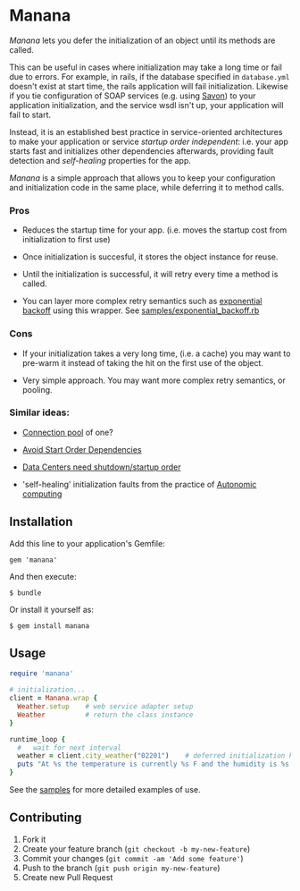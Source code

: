 # Manana

*Manana* lets you defer the initialization of an object until its methods are called.

This can be useful in cases where initialization may take a long time or fail due to errors. For example, in rails, if 
the database specified in `database.yml` doesn't exist at start time, the rails application will fail initialization. Likewise 
if you tie configuration of SOAP services (e.g. using [Savon](http://savonrb.com/version2/)) to your application initialization, 
and the service wsdl isn't up, your application will fail to start.

Instead, it is an established best practice in service-oriented architectures to make your application or service *startup order independent*: 
i.e. your app starts fast and initializes other dependencies afterwards, providing fault detection and *self-healing* properties for the app.

*Manana* is a simple approach that allows you to keep your configuration and initialization code in the same place, while deferring it to method calls. 

### Pros

* Reduces the startup time for your app. (i.e. moves the startup cost from initialization to first use)

* Once initialization is succesful, it stores the object instance for reuse.

* Until the initialization is successful, it will retry every time a method is called.

* You can layer more complex retry semantics such as [exponential backoff](http://en.wikipedia.org/wiki/Exponential_backoff) using this wrapper.  See [samples/exponential_backoff.rb](https://github.com/coldnebo/manana/blob/master/samples/exponential_backoff.rb)

### Cons

* If your initialization takes a very long time, (i.e. a cache) you may want to pre-warm it instead of taking the hit on the first use of the object.

* Very simple approach.  You may want more complex retry semantics,  or pooling.

### Similar ideas:

* [Connection pool](http://en.wikipedia.org/wiki/Connection_pool) of one?

* [Avoid Start Order Dependencies](http://wiki.osgi.org/wiki/Avoid_Start_Order_Dependencies)

* [Data Centers need shutdown/startup order](http://www.boche.net/blog/index.php/2009/01/01/datacenters-need-shutdownstartup-order/)

* 'self-healing' initialization faults from the practice of [Autonomic computing](http://en.wikipedia.org/wiki/Autonomic_computing)

## Installation

Add this line to your application's Gemfile:

    gem 'manana'

And then execute:

    $ bundle

Or install it yourself as:

    $ gem install manana

## Usage

```ruby
require 'manana'

# initialization...
client = Manana.wrap {
  Weather.setup    # web service adapter setup
  Weather          # return the class instance
}

runtime_loop {
  #   wait for next interval
  weather = client.city_weather("02201")    # deferred initialization happens here once
  puts "At %s the temperature is currently %s F and the humidity is %s." % [weather.city, weather.temperature, weather.relative_humidity]
}
```


See the [samples](https://github.com/coldnebo/manana/blob/master/samples) for more detailed examples of use.

## Contributing

1. Fork it
2. Create your feature branch (`git checkout -b my-new-feature`)
3. Commit your changes (`git commit -am 'Add some feature'`)
4. Push to the branch (`git push origin my-new-feature`)
5. Create new Pull Request
